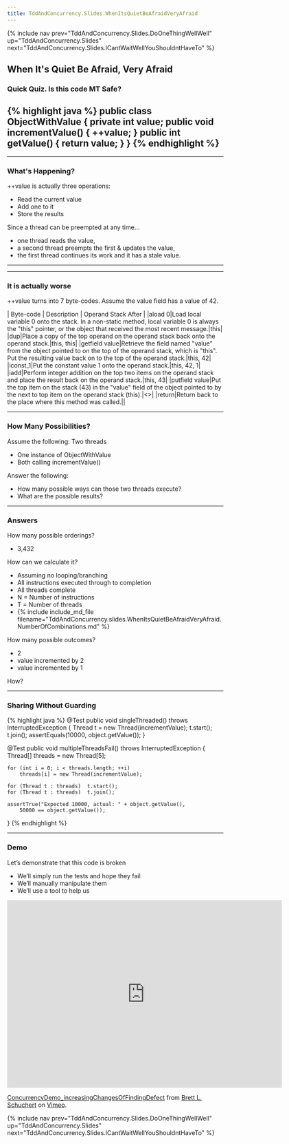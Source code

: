```yaml
---
title: TddAndConcurrency.Slides.WhenItsQuietBeAfraidVeryAfraid
---
```

{% include nav prev="TddAndConcurrency.Slides.DoOneThingWellWell" up="TddAndConcurrency.Slides" next="TddAndConcurrency.Slides.ICantWaitWellYouShouldntHaveTo" %}

## When It's Quiet Be Afraid, Very Afraid

### Quick Quiz. Is this code MT Safe?
{% highlight java %}
public class ObjectWithValue {
    private int value;
    public void incrementValue() { ++value; }
    public int getValue() { return value; }
}
{% endhighlight %}
----
----
### What's Happening?
++value is actually three operations:
* Read the current value 
* Add one to it
* Store the results

Since a thread can be preempted at any time…
* one thread reads the value, 
* a second thread preempts the first & updates the value, 
* the first thread continues its work and it has a stale value.
----
----
### It is actually worse
++value turns into 7 byte-codes. Assume the value field has a value of 42.

| Byte-code | Description | Operand Stack After |
|aload 0|Load local variable 0 onto the stack. In a non-static method, local variable 0 is always the "this" pointer, or the object that received the most recent message.|this|
|dup|Place a copy of the top operand on the operand stack back onto the operand stack.|this, this|
|getfield value|Retrieve the field named "value" from the object pointed to on the top of the operand stack, which is "this". Put the resulting value back on to the top of the operand stack.|this, 42|
|iconst_1|Put the constant value 1 onto the operand stack.|this, 42, 1|
|iadd|Perform integer addition on the top two items on the operand stack and place the result back on the operand stack.|this, 43|
|putfield value|Put the top item on the stack (43) in the "value" field of the object pointed to by the next to top item on the operand stack (this).|<<empty>>|
|return|Return back to the place where this method was called.||

----

### How Many Possibilities?
Assume the following:
Two threads
* One instance of ObjectWithValue
* Both calling incrementValue()

Answer the following:
* How many possible ways can those two threads execute?
* What are the possible results?

----

### Answers
How many possible orderings?
* 3,432

How can we calculate it?
* Assuming no looping/branching
* All instructions executed through to completion
* All threads complete
* N = Number of instructions
* T = Number of threads
* {% include include_md_file filename="TddAndConcurrency.slides.WhenItsQuietBeAfraidVeryAfraid.NumberOfCombinations.md" %}

How many possible outcomes?
* 2
* value incremented by 2
* value incremented by 1

How?

----

### Sharing Without Guarding
{% highlight java %}
@Test
public void singleThreaded() throws InterruptedException {
    Thread t = new Thread(incrementValue);
    t.start();
    t.join();
    assertEquals(10000, object.getValue());
}

@Test
public void multipleThreadsFail() throws InterruptedException {
    Thread[] threads = new Thread[5];

    for (int i = 0; i < threads.length; ++i)
        threads[i] = new Thread(incrementValue);

    for (Thread t : threads)  t.start();
    for (Thread t : threads)  t.join();
        
    assertTrue("Expected 10000, actual: " + object.getValue(),
        50000 == object.getValue());
}
{% endhighlight %}

----

### Demo
Let’s demonstrate that this code is broken
* We’ll simply run the tests and hope they fail
* We’ll manually manipulate them
* We’ll use a tool to help us

<iframe src="https://player.vimeo.com/video/291224849" width="640" height="436" frameborder="0" webkitallowfullscreen mozallowfullscreen allowfullscreen></iframe>
<p><a href="https://vimeo.com/291224849">ConcurrencyDemo_increasingChangesOfFindingDefect</a> from <a href="https://vimeo.com/user3159463">Brett L. Schuchert</a> on <a href="https://vimeo.com">Vimeo</a>.</p>

{% include nav prev="TddAndConcurrency.Slides.DoOneThingWellWell" up="TddAndConcurrency.Slides" next="TddAndConcurrency.Slides.ICantWaitWellYouShouldntHaveTo" %}


